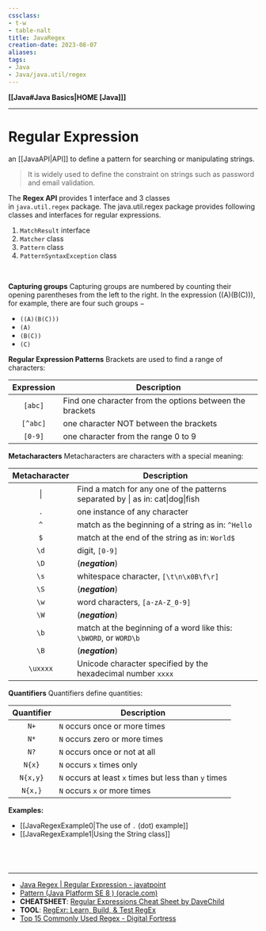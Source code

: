 ```yaml
---
cssclass:
- t-w
- table-nalt
title: JavaRegex
creation-date: 2023-08-07
aliases:
tags:
- Java
- Java/java.util/regex
---
```

**[[Java#Java Basics|HOME [Java]]]**

---
# Regular Expression
an [[JavaAPI|API]] to define a pattern for searching or manipulating strings.
> It is widely used to define the constraint on strings such as password and email validation.

The **Regex API** provides 1 interface and 3 classes in `java.util.regex` package. The java.util.regex package provides following classes and interfaces for regular expressions.
1. `MatchResult` interface
2. `Matcher` class
3. `Pattern` class
4. `PatternSyntaxException` class

<br>

**Capturing groups**
Capturing groups are numbered by counting their opening parentheses from the left to the right. In the expression ((A)(B(C))), for example, there are four such groups −
- `((A)(B(C)))`
- `(A)`
- `(B(C))`
- `(C)`

**Regular Expression Patterns**
Brackets are used to find a range of characters:

| Expression                | Description                                              |
| ------------------------- | -------------------------------------------------------- |
| <center>`[abc]`</center>  | Find one character from the options between the brackets |
| <center>`[^abc]`</center> | one character NOT between the brackets                   |
| <center>`[0-9]`</center>  | one character from the range 0 to 9                      |

**Metacharacters**
Metacharacters are characters with a special meaning:

| Metacharacter             | Description                                                                    |
| ------------------------- | ------------------------------------------------------------------------------ |
| <center>\|</center>       | Find a match for any one of the patterns separated by \| as in: cat\|dog\|fish |
| <center>`.`</center>      | one instance of any character                                                  |
| <center>`^`</center>      | match as the beginning of a string as in: `^Hello`                             |
| <center>`$`</center>      | match at the end of the string as in: `World$`                                 |
| <center>`\d`</center>     | digit, `[0-9]`                                                                 |
| <center>`\D`</center>     | (***negation***)                                                               |
| <center>`\s`</center>     | whitespace character, `[\t\n\x0B\f\r]`                                         |
| <center>`\S`</center>     | (***negation***)                                                               |
| <center>`\w`</center>     | word characters, `[a-zA-Z_0-9]`                                                |
| <center>`\W`</center>     | (***negation***)                                                               |
| <center>`\b`</center>     | match at the beginning of a word like this: `\bWORD`, or `WORD\b`              |
| <center>`\B`</center>     | (***negation***)                                                               | 
| <center>`\uxxxx`</center> | Unicode character specified by the hexadecimal number `xxxx`                   |

**Quantifiers**
Quantifiers define quantities:

| Quantifier                | Description                                           |
| ------------------------- | ----------------------------------------------------- |
| <center>`N+`</center>     | `N` occurs once or more times                         |
| <center>`N*`</center>     | `N` occurs zero or more times                         |
| <center>`N?`</center>     | `N` occurs once or not at all                         |
| <center>`N{x}`</center>   | `N` occurs `x` times only                             |
| <center>`N{x,y}`</center> | `N` occurs at least `x` times but less than `y` times | 
| <center>`N{x,}`</center>  | `N` occurs `x` or more times                          |

**Examples:**
- [[JavaRegexExample0|The use of `.` (dot) example]]
- [[JavaRegexExample1|Using the String class]]

<br>

# 
---
- [Java Regex | Regular Expression - javatpoint](https://www.javatpoint.com/java-regex)
- [Pattern (Java Platform SE 8 ) (oracle.com)](https://docs.oracle.com/javase/8/docs/api/java/util/regex/Pattern.html)
- **CHEATSHEET**: [Regular Expressions Cheat Sheet by DaveChild](https://cheatography.com/davechild/cheat-sheets/regular-expressions/)
- **TOOL**: [RegExr: Learn, Build, & Test RegEx](https://regexr.com/)
- [Top 15 Commonly Used Regex - Digital Fortress](https://digitalfortress.tech/tips/top-15-commonly-used-regex/)